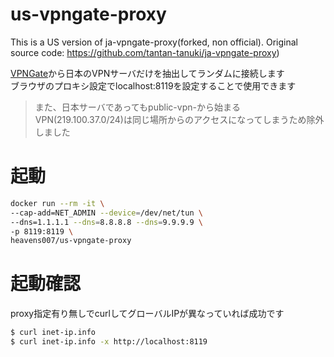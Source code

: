 # us-vpngate-proxy

This is a US version of ja-vpngate-proxy(forked, non official). Original source code:  https://github.com/tantan-tanuki/ja-vpngate-proxy)

[VPNGate](http://www.vpngate.net/api/iphone/)から日本のVPNサーバだけを抽出してランダムに接続します  
ブラウザのプロキシ設定でlocalhost:8119を設定することで使用できます

> また、日本サーバであってもpublic-vpn-から始まるVPN(219.100.37.0/24)は同じ場所からのアクセスになってしまうため除外しました

# 起動

```bash
docker run --rm -it \
--cap-add=NET_ADMIN --device=/dev/net/tun \
--dns=1.1.1.1 --dns=8.8.8.8 --dns=9.9.9.9 \
-p 8119:8119 \
heavens007/us-vpngate-proxy
```

# 起動確認

proxy指定有り無しでcurlしてグローバルIPが異なっていれば成功です

```bash
$ curl inet-ip.info
$ curl inet-ip.info -x http://localhost:8119
```
